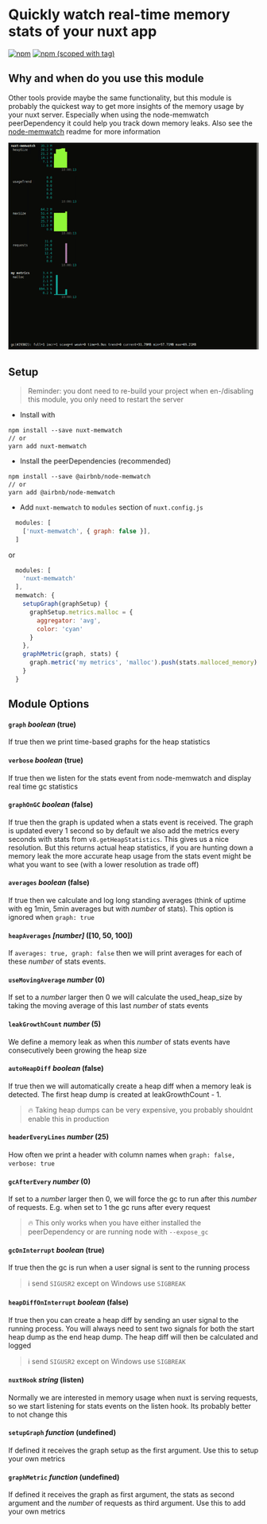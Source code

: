 # Quickly watch real-time memory stats of your nuxt app
<!-- <a href="https://travis-ci.org/pimlie/nuxt-memwatch"><img src="https://api.travis-ci.org/pimlie/nuxt-memwatch.svg" alt="Build Status"></a> -->
[![npm](https://img.shields.io/npm/dt/nuxt-memwatch.svg?style=flat-square)](https://www.npmjs.com/package/nuxt-memwatch)
[![npm (scoped with tag)](https://img.shields.io/npm/v/nuxt-memwatch/latest.svg?style=flat-square)](https://www.npmjs.com/package/nuxt-memwatch)

## Why and when do you use this module

Other tools provide maybe the same functionality, but this module is probably the quickest way to get more insights of the memory usage by your nuxt server. Especially when using the node-memwatch peerDependency it could help you track down memory leaks. Also see the [node-memwatch](https://github.com/airbnb/node-memwatch) readme for more information

<center><img src="./assets/demo.gif" alt="nuxt-memwatch demo"/></center>

## Setup
> Reminder: you dont need to re-build your project when en-/disabling this module, you only need to restart the server

- Install with 
```
npm install --save nuxt-memwatch
// or
yarn add nuxt-memwatch
```

- Install the peerDependencies (recommended)
```
npm install --save @airbnb/node-memwatch
// or
yarn add @airbnb/node-memwatch
```

- Add `nuxt-memwatch` to `modules` section of `nuxt.config.js`
```js
  modules: [
    ['nuxt-memwatch', { graph: false }],
  ]
```
or 
```js
  modules: [
    'nuxt-memwatch'
  ],
  memwatch: {
    setupGraph(graphSetup) {
      graphSetup.metrics.malloc = {
        aggregator: 'avg',
        color: 'cyan'
      }
    },
    graphMetric(graph, stats) {
      graph.metric('my metrics', 'malloc').push(stats.malloced_memory)
    }
  }
```

## Module Options

#### `graph` _boolean_ (true)

If true then we print time-based graphs for the heap statistics

#### `verbose` _boolean_ (true)

If true then we listen for the stats event from node-memwatch and display real time gc statistics

#### `graphOnGC` _boolean_ (false)

If true then the graph is updated when a stats event is received. The graph is updated every 1 second so by default we also add the metrics every seconds with stats from `v8.getHeapStatistics`. This gives us a nice resolution. But this returns actual heap statistics, if you are hunting down a memory leak the more accurate heap usage from the stats event might be what you want to see (with a lower resolution as trade off)

#### `averages` _boolean_ (false)

If true then we calculate and log long standing averages (think of uptime with eg 1min, 5min averages but with _number_ of stats). This option is ignored when `graph: true` 

#### `heapAverages` _[number]_ ([10, 50, 100])

If `averages: true, graph: false` then we will print averages for each of these _number_ of stats events.

#### `useMovingAverage` _number_ (0)

If set to a _number_ larger then 0 we will calculate the used_heap_size by taking the moving average of this last _number_ of stats events

#### `leakGrowthCount` _number_ (5)

We define a memory leak as when this _number_ of stats events have consecutively been growing the heap size

#### `autoHeapDiff` _boolean_ (false)

If true then we will automatically create a heap diff when a memory leak is detected. The first heap dump is created at leakGrowthCount - 1.

> :fire: Taking heap dumps can be very expensive, you probably shouldnt enable this in production

#### `headerEveryLines` _number_ (25)

How often we print a header with column names when `graph: false, verbose: true`

#### `gcAfterEvery` _number_ (0)

If set to a _number_ larger then 0, we will force the gc to run after this _number_ of requests. E.g. when set to 1 the gc runs after every request

> :fire: This only works when you have either installed the peerDependency or are running node with `--expose_gc`

#### `gcOnInterrupt` _boolean_ (true)

If true then the gc is run when a user signal is sent to the running process

> :information_source: send `SIGUSR2` except on Windows use `SIGBREAK`

#### `heapDiffOnInterrupt` _boolean_ (false)

If true then you can create a heap diff by sending an user signal to the running process. You will always need to sent two signals for both the start heap dump as the end heap dump. The heap diff will then be calculated and logged

> :information_source: send `SIGUSR2` except on Windows use `SIGBREAK`

#### `nuxtHook` _string_ (listen)

Normally we are interested in memory usage when nuxt is serving requests, so we start listening for stats events on the listen hook. Its probably better to not change this

#### `setupGraph` _function_ (undefined)

If defined it receives the graph setup as the first argument. Use this to setup your own metrics

#### `graphMetric` _function_ (undefined)

If defined it receives the graph as first argument, the stats as second argument and the _number_ of requests as third argument. Use this to add your own metrics
